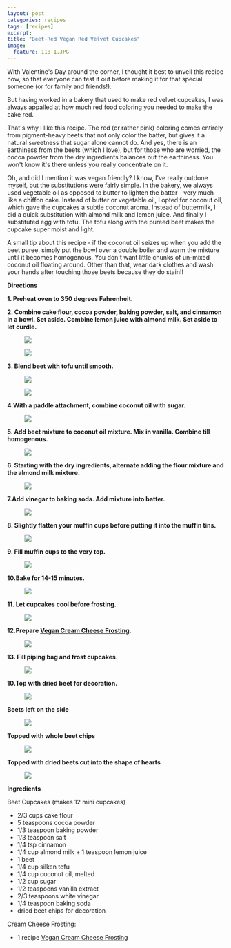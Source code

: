```yaml
---
layout: post
categories: recipes
tags: [recipes]
excerpt: 
title: "Beet-Red Vegan Red Velvet Cupcakes"
image:
  feature: 118-1.JPG
---
```


With Valentine's Day around the corner, I thought it best to unveil this recipe now, so that everyone can test it out before making it for that special someone (or for family and friends!).

But having worked in a bakery that used to make red velvet cupcakes, I was always appalled at how much red food coloring you needed to make the cake red.  

That's why I like this recipe.  The red (or rather pink) coloring comes entirely from pigment-heavy beets that not only color the batter, but gives it a natural sweetness that sugar alone cannot do.  And yes, there is an earthiness from the beets (which I love), but for those who are worried, the cocoa powder from the dry ingredients balances out the earthiness.  You won't know it's there unless you really concentrate on it.

Oh, and did I mention it was vegan friendly?  I know, I've really outdone myself, but the substitutions were fairly simple.  In the bakery, we always used vegetable oil as opposed to butter to lighten the batter - very much like a chiffon cake.  Instead of butter or vegetable oil, I opted for coconut oil, which gave the cupcakes a subtle coconut aroma.  Instead of buttermilk, I did a quick substitution with almond milk and lemon juice.  And finally I substituted egg with tofu.  The tofu along with the pureed beet makes the cupcake super moist and light.

A small tip about this recipe - if the coconut oil seizes up when you add the beet puree, simply put the bowl over a double boiler and warm the mixture until it becomes homogenous.  You don't want little chunks of un-mixed coconut oil floating around.  Other than that, wear dark clothes and wash your hands after touching those beets because they do stain!!



__Directions__

__1. Preheat oven to 350 degrees Fahrenheit.__  

__2. Combine cake flour, cocoa powder, baking powder, salt, and cinnamon in a bowl.  Set aside.  Combine lemon juice with almond milk.  Set aside to let curdle.__  

<figure> <img src='/images/118-2.jpg'> </figure>

<figure> <img src='/images/118-3.jpg'> </figure>

__3. Blend beet with tofu until smooth.__  

<figure> <img src='/images/118-5.jpg'> </figure>

<figure> <img src='/images/118-6.jpg'> </figure>

__4.With a paddle attachment, combine coconut oil with sugar.__  

<figure> <img src='/images/118-7.jpg'> </figure>

__5. Add beet mixture to coconut oil mixture. Mix in vanilla.  Combine till homogenous.__  

<figure> <img src='/images/118-8.jpg'> </figure>

__6. Starting with the dry ingredients, alternate adding the flour mixture and the almond milk mixture.__  

<figure> <img src='/images/118-10.jpg'> </figure>

__7.Add vinegar to baking soda.  Add mixture into batter.__  

<figure> <img src='/images/118-11.jpg'> </figure>

__8. Slightly flatten your muffin cups before putting it into the muffin tins.__  

<figure> <img src='/images/118-12.jpg'> </figure>

__9. Fill muffin cups to the very top.__  

<figure> <img src='/images/118-13.jpg'> </figure>

__10.Bake for 14-15 minutes.__  

<figure> <img src='/images/118-14.jpg'> </figure>

__11. Let cupcakes cool before frosting.__  

<figure> <img src='/images/118-15.jpg'> </figure>

__12.Prepare [Vegan Cream Cheese Frosting](http://eastmeetskitchen.com/recipes/vegan-cream-cheese-frosting.html).__  

<figure> <img src='/images/118-16.jpg'> </figure>

__13. Fill piping bag and frost cupcakes.__  

<figure> <img src='/images/118-17.jpg'> </figure>

__10.Top with dried beet for decoration.__  

<figure> <img src='/images/118-18.jpg'> </figure>

__Beets left on the side__
<figure> <img src='/images/118-19.jpg'> </figure>

__Topped with whole beet chips__
<figure> <img src='/images/118-20.jpg'> </figure>

__Topped with dried beets cut into the shape of hearts__
<figure> <img src='/images/118-21.jpg'> </figure>


<section class='recipe'>
<p><strong>Ingredients</strong></p>

<p>Beet Cupcakes 
(makes 12 mini cupcakes)</p>

<ul><li>2/3 cups cake flour </li><li>5 teaspoons cocoa powder</li><li>1/3 teaspoon baking powder </li><li>1/3 teaspoon salt </li><li>1/4 tsp cinnamon</li><li>1/4 cup almond milk + 1 teaspoon lemon juice </li><li>1 beet</li><li>1/4 cup silken tofu</li><li>1/4 cup coconut oil, melted</li><li>1/2 cup sugar</li><li>1/2 teaspoons vanilla extract </li><li>2/3 teaspoons white vinegar </li><li>1/4 teaspoon baking soda </li><li>dried beet chips for decoration</li></ul>

<p>Cream Cheese Frosting:</p>

<ul><li>1 recipe <a href="http://eastmeetskitchen.com/recipes/vegan-cream-cheese-frosting.html">Vegan Cream Cheese Frosting</a></li></ul></section>